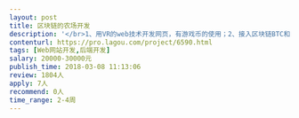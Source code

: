 ```yaml
---                
layout: post       
title: 区块链的农场开发           
description: '</br>1、用VR的web技术开发网页，有游戏币的使用；2、接入区块链BTC和ETH的接口数据；3、web浏览需要流畅；开发周期4周</br>'     
contenturl: https://pro.lagou.com/project/6590.html      
tags: [Web网站开发,后端开发]            
salary: 20000-30000元          
publish_time: 2018-03-08 11:13:06         
review: 1804人                   
apply: 7人                   
recommend: 0人                   
time_range: 2-4周              
---                 
```

